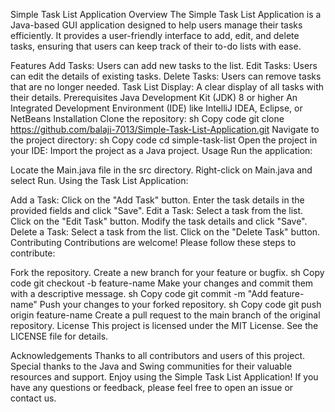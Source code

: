 Simple Task List Application
Overview
The Simple Task List Application is a Java-based GUI application designed to help users manage their tasks efficiently. It provides a user-friendly interface to add, edit, and delete tasks, ensuring that users can keep track of their to-do lists with ease.

Features
Add Tasks: Users can add new tasks to the list.
Edit Tasks: Users can edit the details of existing tasks.
Delete Tasks: Users can remove tasks that are no longer needed.
Task List Display: A clear display of all tasks with their details.
Prerequisites
Java Development Kit (JDK) 8 or higher
An Integrated Development Environment (IDE) like IntelliJ IDEA, Eclipse, or NetBeans
Installation
Clone the repository:
sh
Copy code
git clone https://github.com/balaji-7013/Simple-Task-List-Application.git
Navigate to the project directory:
sh
Copy code
cd simple-task-list
Open the project in your IDE:
Import the project as a Java project.
Usage
Run the application:

Locate the Main.java file in the src directory.
Right-click on Main.java and select Run.
Using the Task List Application:

Add a Task:
Click on the "Add Task" button.
Enter the task details in the provided fields and click "Save".
Edit a Task:
Select a task from the list.
Click on the "Edit Task" button.
Modify the task details and click "Save".
Delete a Task:
Select a task from the list.
Click on the "Delete Task" button.
Contributing
Contributions are welcome! Please follow these steps to contribute:

Fork the repository.
Create a new branch for your feature or bugfix.
sh
Copy code
git checkout -b feature-name
Make your changes and commit them with a descriptive message.
sh
Copy code
git commit -m "Add feature-name"
Push your changes to your forked repository.
sh
Copy code
git push origin feature-name
Create a pull request to the main branch of the original repository.
License
This project is licensed under the MIT License. See the LICENSE file for details.

Acknowledgements
Thanks to all contributors and users of this project.
Special thanks to the Java and Swing communities for their valuable resources and support.
Enjoy using the Simple Task List Application! If you have any questions or feedback, please feel free to open an issue or contact us.
